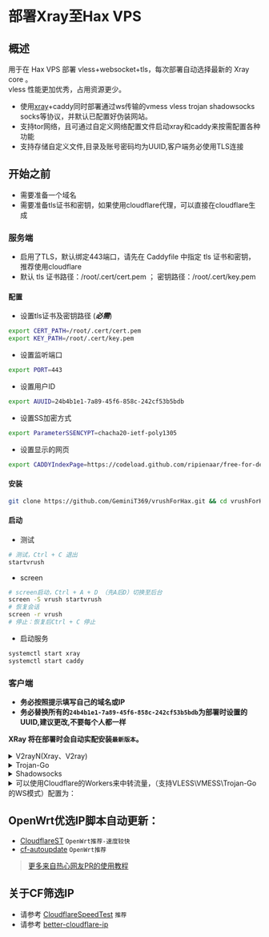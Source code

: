 
# 部署Xray至Hax VPS


## 概述

用于在 Hax VPS 部署 vless+websocket+tls，每次部署自动选择最新的 Xray core 。  
vless 性能更加优秀，占用资源更少。

* 使用[xray](https://github.com/XTLS/Xray-core)+caddy同时部署通过ws传输的vmess vless trojan shadowsocks socks等协议，并默认已配置好伪装网站。
* 支持tor网络，且可通过自定义网络配置文件启动xray和caddy来按需配置各种功能  
* 支持存储自定义文件,目录及账号密码均为UUID,客户端务必使用TLS连接  

## 开始之前

* 需要准备一个域名
* 需要准备tls证书和密钥，如果使用cloudflare代理，可以直接在cloudflare生成

### 服务端

* 启用了TLS，默认绑定443端口，请先在 Caddyfile 中指定 tls 证书和密钥，推荐使用cloudflare
* 默认 tls 证书路径：/root/.cert/cert.pem ； 密钥路径：/root/.cert/key.pem
#### 配置
- 设置tls证书及密钥路径 (***必需***)
```bash
export CERT_PATH=/root/.cert/cert.pem
export KEY_PATH=/root/.cert/key.pem
```
- 设置监听端口
```bash
export PORT=443
```
- 设置用户ID
```bash
export AUUID=24b4b1e1-7a89-45f6-858c-242cf53b5bdb
```
- 设置SS加密方式
```bash
export ParameterSSENCYPT=chacha20-ietf-poly1305
```
- 设置显示的网页
```bash
export CADDYIndexPage=https://codeload.github.com/ripienaar/free-for-dev/zip/master
```
#### 安装
```bash
git clone https://github.com/GeminiT369/vrushForHax.git && cd vrushForHax && bash install.sh
```
#### 启动
- 测试
```bash
# 测试，Ctrl + C 退出
startvrush
```
- screen
```bash
# screen启动，Ctrl + A + D （先A后D）切换至后台
screen -S vrush startvrush
# 恢复会话
screen -r vrush
# 停止：恢复后Ctrl + C 停止
```
- 启动服务
```bash
systemctl start xray
systemctl start caddy
```

### 客户端
* **务必按照提示填写自己的域名或IP**  
* **务必替换所有的`24b4b1e1-7a89-45f6-858c-242cf53b5bdb`为部署时设置的UUID,建议更改,不要每个人都一样**  

**XRay 将在部署时会自动实配安装`最新版本`。**



<details>
<summary>V2rayN(Xray、V2ray)</summary>

```bash
* 客户端下载：https://github.com/2dust/v2rayN/releases
* 代理协议：vless 或 vmess
* 地址：此处填写自己的域名 或 CF优选IP
* 端口：443
* 默认UUID：24b4b1e1-7a89-45f6-858c-242cf53b5bdb
* vmess额外id：0
* 加密：none
* 传输协议：ws
* 伪装类型：none
* 伪装域名：此处填写自己的域名
* 路径：/24b4b1e1-7a89-45f6-858c-242cf53b5bdb-vless   # vless使用（/UUID-vless）
       或 /24b4b1e1-7a89-45f6-858c-242cf53b5bdb-vmess   # vmess使用（/UUID-vmess）
* 底层传输安全：tls
* 跳过证书验证：false
```
</details>

<details>
<summary>Trojan-Go</summary>

```bash
* 客户端下载: https://github.com/p4gefau1t/trojan-go/releases
{
    "run_type": "client",
    "local_addr": "127.0.0.1",
    "local_port": 1080,
    "remote_addr": "此处填写自己的域名 或 CF优选IP",
    "remote_port": 443,
    "password": [
        "24b4b1e1-7a89-45f6-858c-242cf53b5bdb"
    ],
    "websocket": {
        "enabled": true,
        "path": "/24b4b1e1-7a89-45f6-858c-242cf53b5bdb-trojan",
        "host": "此处填写自己的域名"
    }
}
```
</details>

<details>
<summary>Shadowsocks</summary>

```bash
* 客户端下载：https://github.com/shadowsocks/shadowsocks-windows/releases/
* 服务器地址: 此处填写自己的域名 或 CF优选IP
* 端口: 443
* 密码：24b4b1e1-7a89-45f6-858c-242cf53b5bdb
* 加密：chacha20-ietf-poly1305
* 插件程序：xray-plugin_windows_amd64.exe
     # 需将插件https://github.com/shadowsocks/xray-plugin/releases下载解压后放至shadowsocks同目录
     # sagerNet等app需要启用v2ray插件
* 插件选项: tls;host=此处填写自己的域名;path=/24b4b1e1-7a89-45f6-858c-242cf53b5bdb-ss
```
</details>

<details>
<summary>可以使用Cloudflare的Workers来中转流量，（支持VLESS\VMESS\Trojan-Go的WS模式）配置为：</summary>

```js
const serverList = [
    '地址1',
    '地址2',
    ...
    ...
];

addEventListener(
    "fetch",event => {
    
        let nd = new Date();

        let host = serverList[nd.getDate()%serverList.length]
        
        let url=new URL(event.request.url);
        url.hostname=host;
        let request=new Request(url,event.request);
        event. respondWith(
            fetch(request)
        )
    }
)
```
</details>

## OpenWrt优选IP脚本自动更新：

* [CloudflareST](https://github.com/Lbingyi/CloudflareST) `OpenWrt推荐-速度较快`
* [cf-autoupdate](https://github.com/Lbingyi/cf-autoupdate) `OpenWrt推荐`

> [更多来自热心网友PR的使用教程](/tutorial)

## 关于CF筛选IP

* 请参考 [CloudflareSpeedTest](https://github.com/XIU2/CloudflareSpeedTest) `推荐`
* 请参考 [better-cloudflare-ip](https://github.com/badafans/better-cloudflare-ip)


